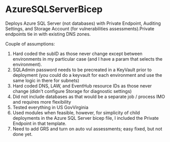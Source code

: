 # AzureSQLServerBicep

Deploys Azure SQL Server (not databases) with Private Endpoint, Auditing Settings, and Storage Account (for vulnerabilities assessments).Private endpoints tie in with existing DNS zones.

Couple of assumptions: 
1.	Hard coded the subID as those never change except between environments in my particular case (and I have a param that selects the environment).
2.	SQLAdmin password needs to be precreated in a KeyVault prior to deployment (you could do a keyvault for each environment and use the same logic in there for subnets)
3.	Hard coded DNS, LAW, and EventHub resource IDs as those never change (didn't configure Storage for diagnostic settings)
4.	Did not include databases as that would be a separate job / process IMO and requires more flexibility
5.	Tested everything in US GovVirginia
6. Used modules when feasible, however, for simplicity of child deployments in the Azure SQL Server bicep file, I included the Private Endpoint in that template.
7. Need to add GRS and turn on auto vul assessments; easy fixed, but not done yet. 
